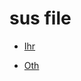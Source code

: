 ﻿# sus file

- [Ihr](./../TestB/Test01/ihr.md)

- [Oth](../../../../../note/test/PsMarkdown/TestD/Test01/oth.md)
